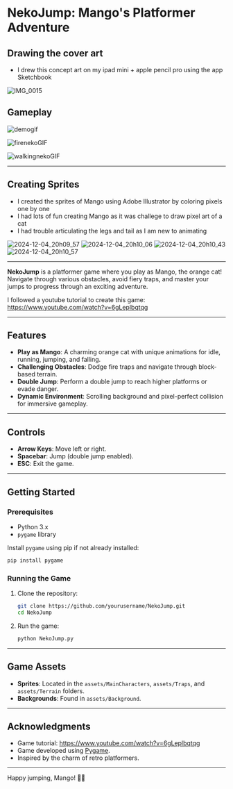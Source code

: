 
# NekoJump: Mango's Platformer Adventure

## Drawing the cover art

- I drew this concept art on my ipad mini + apple pencil pro using the app Sketchbook

![IMG_0015](https://github.com/user-attachments/assets/253d6300-960d-45c2-b8bb-1c788898aaed)

## Gameplay

![demogif](https://github.com/user-attachments/assets/23001dc0-d5a8-4867-8df3-ab4702323055)

![firenekoGIF](https://github.com/user-attachments/assets/36b3ef28-ee87-46bb-8eb5-9c83be67cae6)

![walkingnekoGIF](https://github.com/user-attachments/assets/8aa61a41-9c44-46a7-aa60-540bfe8f043b)

---

## Creating Sprites
- I created the sprites of Mango using Adobe Illustrator by coloring pixels one by one
- I had lots of fun creating Mango as it was challege to draw pixel art of a cat
- I had trouble articulating the legs and tail as I am new to animating

![2024-12-04_20h09_57](https://github.com/user-attachments/assets/9fec8baf-d259-4575-b6c2-6bd55d497e87)
![2024-12-04_20h10_06](https://github.com/user-attachments/assets/e7316f04-dfb5-46b0-9dc8-cb92dfaadf3a)
![2024-12-04_20h10_43](https://github.com/user-attachments/assets/c65acf14-1f11-48d5-a69f-32e9ffcfe7f2)
![2024-12-04_20h10_57](https://github.com/user-attachments/assets/ab692407-429a-44a6-b339-969e9f2c7d84)

---

**NekoJump** is a platformer game where you play as Mango, the orange cat! Navigate through various obstacles, avoid fiery traps, and master your jumps to progress through an exciting adventure.

I followed a youtube tutorial to create this game: https://www.youtube.com/watch?v=6gLeplbqtqg

---

## Features

- **Play as Mango**: A charming orange cat with unique animations for idle, running, jumping, and falling.
- **Challenging Obstacles**: Dodge fire traps and navigate through block-based terrain.
- **Double Jump**: Perform a double jump to reach higher platforms or evade danger.
- **Dynamic Environment**: Scrolling background and pixel-perfect collision for immersive gameplay.

---
## Controls

- **Arrow Keys**: Move left or right.
- **Spacebar**: Jump (double jump enabled).
- **ESC**: Exit the game.

---

## Getting Started

### Prerequisites
- Python 3.x
- `pygame` library

Install `pygame` using pip if not already installed:
```bash
pip install pygame
```

### Running the Game
1. Clone the repository:
   ```bash
   git clone https://github.com/yourusername/NekoJump.git
   cd NekoJump
   ```
2. Run the game:
   ```bash
   python NekoJump.py
   ```

---

## Game Assets

- **Sprites**: Located in the `assets/MainCharacters`, `assets/Traps`, and `assets/Terrain` folders.
- **Backgrounds**: Found in `assets/Background`.

---

## Acknowledgments

- Game tutorial: https://www.youtube.com/watch?v=6gLeplbqtqg
- Game developed using [Pygame](https://www.pygame.org/).
- Inspired by the charm of retro platformers.

---

Happy jumping, Mango! 🐾✨
